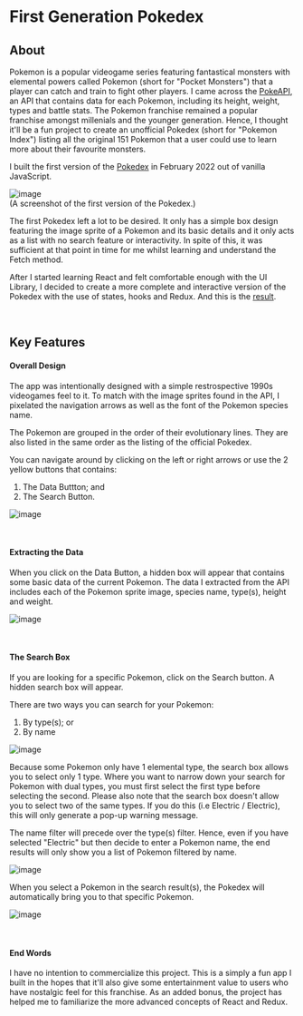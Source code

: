 # First Generation Pokedex

<h2>About</h2>

Pokemon is a popular videogame series featuring fantastical monsters with elemental powers called Pokemon (short for "Pocket Monsters") that a player can catch and train to fight other players. I came across the <a href="https://pokeapi.co/" target="_blank">PokeAPI</a>, an API that contains data for each Pokemon, including its height, weight, types and battle stats. The Pokemon franchise remained a popular franchise amongst millenials and the younger generation. Hence, I thought it'll be a fun project to create an unofficial Pokedex (short for "Pokemon Index") listing all the original 151 Pokemon that a user could use to learn more about their favourite monsters.

I built the first version of the <a href="https://github.com/wteo/firstGenPokedexOld" target="_blank">Pokedex</a> in February 2022 out of vanilla JavaScript.

![image](https://user-images.githubusercontent.com/87306585/185771075-963d7881-050b-4f71-8590-93f1107f68e6.png)
<br/>
(A screenshot of the first version of the Pokedex.) 

The first Pokedex left a lot to be desired. It only has a simple box design featuring the image sprite of a Pokemon and its basic details and it only acts as a list with no search feature or interactivity. In spite of this, it was sufficient at that point in time for me whilst learning and understand the Fetch method.

After I started learning React and felt comfortable enough with the UI Library, I decided to create a more complete and interactive version of the Pokedex with the use of states, hooks and Redux. And this is the <a href="https://master--benevolent-chebakia-d0ea73.netlify.app/" target="_blank">result</a>.


<br/>
<h2>Key Features</h2>

<h4>Overall Design</h4>

The app was intentionally designed with a simple restrospective 1990s videogames feel to it. To match with the image sprites found in the API, I pixelated the navigation arrows as well as the font of the Pokemon species name.

The Pokemon are grouped in the order of their evolutionary lines. They are also listed in the same order as the listing of the official Pokedex. 

You can navigate around by clicking on the left or right arrows or use the 2 yellow buttons that contains:
1. The Data Buttton; and
2. The Search Button.

![image](https://user-images.githubusercontent.com/87306585/185770780-8444d6a3-fc4d-48ba-8232-3bc447308dbf.png)


<br/>
<h4>Extracting the Data</h4>

When you click on the Data Button, a hidden box will appear that contains some basic data of the current Pokemon. The data I extracted from the API includes each of the Pokemon sprite image, species name, type(s), height and weight. 

![image](https://user-images.githubusercontent.com/87306585/185771315-240b3c0e-ec7e-4504-b009-90192c8977cf.png)


<br/>
<h4>The Search Box</h4>

If you are looking for a specific Pokemon, click on the Search button. A hidden search box will appear.

There are two ways you can search for your Pokemon:
1. By type(s); or
2. By name

![image](https://user-images.githubusercontent.com/87306585/185770789-8736e5e9-5793-4a92-b13b-5bb3e7ff65b4.png)

Because some Pokemon only have 1 elemental type, the search box allows you to select only 1 type. Where you want to narrow down your search for Pokemon with dual types, you must first select the first type before selecting the second. Please also note that the search box doesn't allow you to select two of the same types. If you do this (i.e Electric / Electric), this will only generate a pop-up warning message. 

The name filter will precede over the type(s) filter. Hence, even if you have selected "Electric" but then decide to enter a Pokemon name, the end results will only show you a list of Pokemon filtered by name.  

![image](https://user-images.githubusercontent.com/87306585/185771117-496aec1d-9670-4044-91be-1f00478f726c.png)

When you select a Pokemon in the search result(s), the Pokedex will automatically bring you to that specific Pokemon.

![image](https://user-images.githubusercontent.com/87306585/185771269-ff4fe0c8-940b-4f28-9a85-2abd0f66c00d.png)


<br/>
<h4>End Words</h4>

I have no intention to commercialize this project. This is a simply a fun app I built in the hopes that it'll also give some entertainment value to users who have nostalgic feel for this franchise. As an added bonus, the project has helped me to familiarize the more advanced concepts of React and Redux. 



